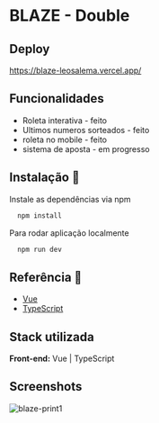 
# BLAZE - Double


## Deploy
https://blaze-leosalema.vercel.app/


## Funcionalidades

- Roleta interativa - feito
- Ultimos numeros sorteados - feito
- roleta no mobile - feito
- sistema de aposta - em progresso


## Instalação 🚀

Instale as dependências via npm


```bash
  npm install
```

Para rodar aplicação localmente
```bash
  npm run dev
```


## Referência 📄

- [Vue](https://vuejs.org/)
- [TypeScript](https://www.typescriptlang.org/)



## Stack utilizada

**Front-end:** Vue | TypeScript

## Screenshots

![blaze-print1](https://github.com/user-attachments/assets/11a2f89e-1808-4dfe-bf39-93da32dbdbb1)







